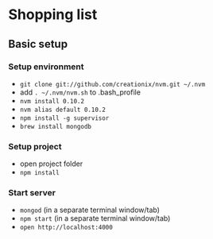# Shopping list

## Basic setup

### Setup environment
* `git clone git://github.com/creationix/nvm.git ~/.nvm`
* add `. ~/.nvm/nvm.sh` to .bash_profile
* `nvm install 0.10.2`
* `nvm alias default 0.10.2`
* `npm install -g supervisor`
* `brew install mongodb`

### Setup project
* open project folder
* `npm install`

### Start server
* `mongod` (in a separate terminal window/tab)
* `npm start` (in a separate terminal window/tab)
* `open http://localhost:4000`
